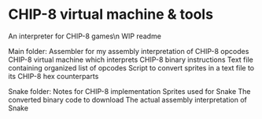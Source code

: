 # CHIP-8 virtual machine & tools
An interpreter for CHIP-8 games\n
WIP readme

Main folder:
Assembler for my assembly interpretation of CHIP-8 opcodes
CHIP-8 virtual machine which interprets CHIP-8 binary instructions
Text file containing organized list of opcodes
Script to convert sprites in a text file to its CHIP-8 hex counterparts

Snake folder:
Notes for CHIP-8 implementation
Sprites used for Snake
The converted binary code to download
The actual assembly interpretation of Snake
